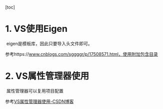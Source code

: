 [toc]

# 1. VS使用Eigen

​	eigen是模板库，因此只要导入头文件即可。

参考https://www.cnblogs.com/sggggr/p/17508571.html，使用附加包含目录



# 2. VS属性管理器使用

​	属性管理器可以复用项目配置

参考[VS属性管理器使用-CSDN博客](https://blog.csdn.net/w___notwo/article/details/128274085)